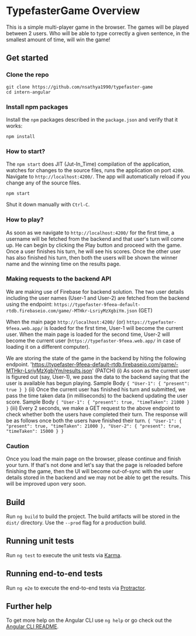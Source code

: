 # TypefasterGame Overview

This is a simple multi-player game in the browser.
The games will be played between 2 users. Who will be able to type correctly a
given sentence, in the smallest amount of time, will win the game!

## Get started

### Clone the repo

```shell
git clone https://github.com/nsathya1990/typefaster-game
cd intern-angular
```

### Install npm packages

Install the `npm` packages described in the `package.json` and verify that it works:

```shell
npm install
```

### How to start?

The `npm start` does JIT (Jut-In_Time) compilation of the application, watches for changes to the source files, runs the application on port `4200`.
Navigate to `http://localhost:4200/`. The app will automatically reload if you change any of the source files.

```shell
npm start
```

Shut it down manually with `Ctrl-C`.

### How to play?

As soon as we navigate to `http://localhost:4200/` for the first time, a username will be fetched from the backend and that user's turn will come up. He can begin by clicking the Play button and proceed with the game.
Once a user finishes his turn, he will see his scores.
Once the other user has also finished his turn, then both the users will be shown the winner name and the winning time on the results page.

### Making requests to the backend API

We are making use of Firebase for backend solution.
The two user details including the user names (User-1 and User-2) are fetched from the backend using the endpoint:
`https://typefaster-9feea-default-rtdb.firebaseio.com/game/-MTHkr-LsriyMzXgbiYm.json` (GET)

When the main page `http://localhost:4200/` (or) `https://typefaster-9feea.web.app/` is loaded for the first time, User-1 will become the current user.
When the main page is loaded for the second time, User-2 will become the current user (`https://typefaster-9feea.web.app/` in case of loading it on a different computer).

We are storing the state of the game in the backend by hiting the following endpoint.
'https://typefaster-9feea-default-rtdb.firebaseio.com/game/-MTHkr-LsriyMzXgbiYm/results.json' (PATCH)
(i) As soon as the current user is figured out (say, User-1), we pass the data to the backend saying that the user is available has begun playing.
Sample Body
`{ "User-1": { "present": true } }`
(ii) Once the current user has finished his turn and submitted, we pass the time taken data (in milliseconds) to the backend updating the user score.
Sample Body
`{ "User-1": { "present": true, "timeTaken": 21000 } }`
(iii) Every 2 seconds, we make a GET request to the above endpoint to check whether both the users have completed their turn. The response will be as follows once both the users have finished their turn.
`{ "User-1": { "present": true, "timeTaken": 21000 }, "User-2": { "present": true, "timeTaken": 15000 } }`


### Caution

Once you load the main page on the browser, please continue and finish your turn.
If that's not done and let's say that the page is reloaded before finishing the game, then the UI will become out-of-sync with the user details stored in the backend and we may not be able to get the results.
This will be improved upon very soon.

## Build

Run `ng build` to build the project. The build artifacts will be stored in the `dist/` directory. Use the `--prod` flag for a production build.

## Running unit tests

Run `ng test` to execute the unit tests via [Karma](https://karma-runner.github.io).

## Running end-to-end tests

Run `ng e2e` to execute the end-to-end tests via [Protractor](http://www.protractortest.org/).

## Further help

To get more help on the Angular CLI use `ng help` or go check out the [Angular CLI README](https://github.com/angular/angular-cli/blob/master/README.md).
